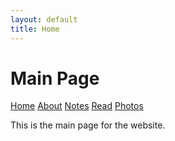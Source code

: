 ```yaml
---
layout: default
title: Home
---
```

<h1>Main Page</h1>

<div class="top-right-links">
  <a href="{{ site.baseurl }}/index.html">Home</a>
  <a href="{{ site.baseurl }}/about.html">About</a>
  <a href="{{ site.baseurl }}/notes.html">Notes</a>
  <a href="{{ site.baseurl }}/read.html">Read</a>
  <a href="{{ site.baseurl }}/photos.html">Photos</a>
</div>  

<p>This is the main page for the website.</p>
